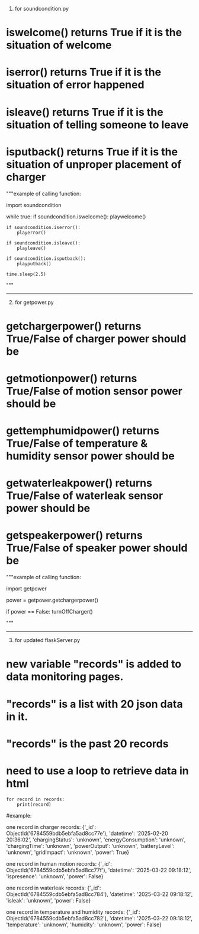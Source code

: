 1. for soundcondition.py

#   iswelcome() returns True if it is the situation of welcome
#   iserror()   returns True if it is the situation of error happened
#   isleave()   returns True if it is the situation of telling someone to leave
#   isputback() returns True if it is the situation of unproper placement of charger

"""example of calling function:

import soundcondition

while true:
    if soundcondition.iswelcome():
        playwelcome()
    
    if soundcondition.iserror():
        playerror()

    if soundcondition.isleave():
        playleave()

    if soundcondition.isputback():
        playputback()
    
    time.sleep(2.5)

"""
______________________________________________________________________________________________________
2. for getpower.py

#   getchargerpower()   returns True/False of charger power should be
#   getmotionpower()    returns True/False of motion sensor power should be
#   gettemphumidpower() returns True/False of temperature & humidity sensor power should be
#   getwaterleakpower() returns True/False of waterleak sensor power should be
#   getspeakerpower()   returns True/False of speaker power should be

"""example of calling function:

import getpower

power = getpower.getchargerpower()

if power == False:
    turnOffCharger()

"""
______________________________________________________________________________________________________
3. for updated flaskServer.py
# new variable "records" is added to data monitoring pages.
# "records" is a list with 20 json data in it. 
# "records" is the past 20 records 

# need to use a loop to retrieve data in html
    for record in records:
        print(record)

#example:

one record in charger records:
{'_id': ObjectId('6784559bdb5ebfa5ad8cc77e'), 'datetime': '2025-02-20 20:36:02', 'chargingStatus': 'unknown', 'energyConsumption': 'unknown', 'chargingTime': 'unknown', 'powerOutput': 'unknown', 'batteryLevel': 'unknown', 'gridImpact': 'unknown', 'power': True}

one record in human motion records:
{'_id': ObjectId('6784559cdb5ebfa5ad8cc77f'), 'datetime': '2025-03-22 09:18:12', 'ispresence': 'unknown', 'power': False}

one record in waterleak records:
{'_id': ObjectId('6784559cdb5ebfa5ad8cc784'), 'datetime': '2025-03-22 09:18:12', 'isleak': 'unknown', 'power': False}

one record in temperature and humidity records:
{'_id': ObjectId('6784559cdb5ebfa5ad8cc782'), 'datetime': '2025-03-22 09:18:12', 'temperature': 'unknown', 'humidity': 'unknown', 'power': False}

